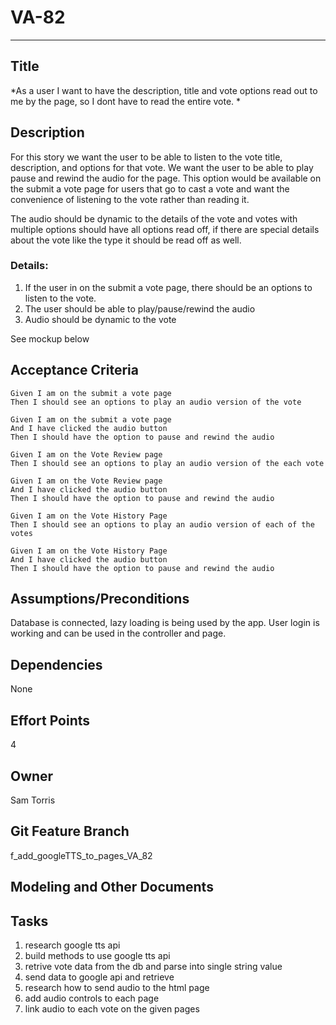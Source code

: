 # VA-82
<hr>

## Title

*As a user I want to have the description, title and vote options read out to me by the page, so I dont have to read the entire vote.
*

## Description

For this story we want the user to be able to listen to the vote title, description, and options for that vote. We want the user to be able to play pause and rewind the audio for the page. This option would be available on the submit a vote page for users that go to cast a vote and want the convenience of listening to the vote rather than reading it. 

The audio should be dynamic to the details of the vote and votes with multiple options should have all options read off, if there are special details about the vote like the type it should be read off as well.

### Details:
1. If the user in on the submit a vote page, there should be an options to listen to the vote.
2. The user should be able to play/pause/rewind the audio
3. Audio should be dynamic to the vote

See mockup below

## Acceptance Criteria
    Given I am on the submit a vote page
    Then I should see an options to play an audio version of the vote
    
    Given I am on the submit a vote page
    And I have clicked the audio button 
    Then I should have the option to pause and rewind the audio

    Given I am on the Vote Review page
    Then I should see an options to play an audio version of the each vote
    
    Given I am on the Vote Review page
    And I have clicked the audio button 
    Then I should have the option to pause and rewind the audio

    Given I am on the Vote History Page
    Then I should see an options to play an audio version of each of the votes
    
    Given I am on the Vote History Page
    And I have clicked the audio button 
    Then I should have the option to pause and rewind the audio




## Assumptions/Preconditions
Database is connected, lazy loading is being used by the app. User login is working and can be used in the controller and page.

## Dependencies
None

## Effort Points
4
## Owner
Sam Torris
## Git Feature Branch
f_add_googleTTS_to_pages_VA_82

## Modeling and Other Documents


## Tasks
1. research google tts api
2. build methods to use google tts api
3. retrive vote data from the db and parse into single string value
4. send data to google api and retrieve
5. research how to send audio to the html page
6. add audio controls to each page
7. link audio to each vote on the given pages